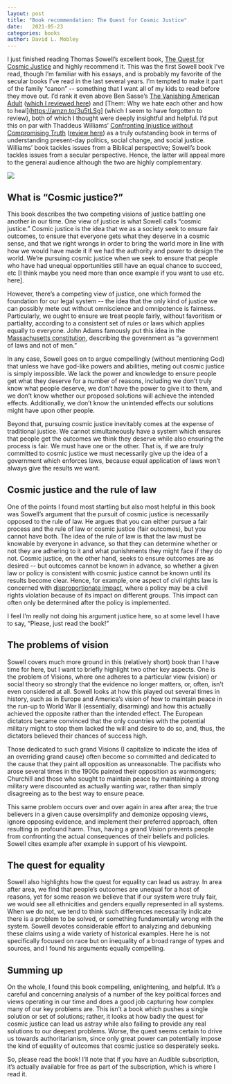 ```yaml
---
layout: post
title: "Book recommendation: The Quest for Cosmic Justice"
date:   2021-05-23
categories: books
author: David L. Mobley
---
```


I just finished reading Thomas Sowell’s excellent book, [The Quest for Cosmic Justice](https://amzn.to/3vcFGPz) and highly recommend it. This was the first Sowell book I’ve read, though I’m familiar with his essays, and is probably my favorite of the secular books I’ve read in the last several years. I’m tempted to make it part of the family “canon” -- something that I want all of my kids to read before they move out. I’d rank it even above Ben Sasse’s [The Vanishing American Adult](https://amzn.to/2SQqPf5) ([which I reviewed here](https://heisfaithful.github.io/books/2020/12/10/Sasse.html)) and [Them: Why we hate each other and how to heal](https://amzn.to/3u5tLSg] (which I seem to have forgotten to review), both of which I thought were deeply insightful and helpful. I’d put this on par with Thaddeus Williams’ [Confronting Injustice without Compromising Truth](https://amzn.to/3tX7Z2Y) ([review here](https://heisfaithful.github.io/books/2021/04/17/Williams.html)) as a truly outstanding book in terms of understanding present-day politics, social change, and social justice. Williams’ book tackles issues from a Biblical perspective; Sowell’s book tackles issues from a secular perspective. Hence, the latter will appeal more to the general audience although the two are highly complementary.


<a href="https://www.amazon.com/Quest-for-Cosmic-Justice-audiobook/dp/B074TYLRY2?dchild=1&keywords=sowell+quest+cosmic+justice&qid=1621787909&sr=8-1&linkCode=li2&tag=davidlmobley-20&linkId=32cd0f09d44362337f9fa0d596c1fc2b&language=en_US&ref_=as_li_ss_il" target="_blank"><img border="0" src="//ws-na.amazon-adsystem.com/widgets/q?_encoding=UTF8&ASIN=B074TYLRY2&Format=_SL160_&ID=AsinImage&MarketPlace=US&ServiceVersion=20070822&WS=1&tag=davidlmobley-20&language=en_US" ></a><img src="https://ir-na.amazon-adsystem.com/e/ir?t=davidlmobley-20&language=en_US&l=li2&o=1&a=B074TYLRY2" width="1" height="1" border="0" alt="" style="border:none !important; margin:0px !important;" />


## What is “Cosmic justice?”

This book describes the two competing visions of justice battling one another in our time. One view of justice is what Sowell calls “cosmic justice.” Cosmic justice is the idea that we as a society seek to ensure fair outcomes, to ensure that everyone gets what they deserve in a cosmic sense, and that we right wrongs in order to bring the world more in line with how we would have made it if we had the authority and power to design the world. We’re pursuing cosmic justice when we seek to ensure that people who have had unequal opportunities still have an equal chance to succeed, etc [I think maybe you need more than once example if you want to use etc. here].

However, there’s a competing view of justice, one which formed the foundation for our legal system -- the idea that the only kind of justice we can possibly mete out without omniscience and omnipotence is fairness. Particularly, we ought to ensure we treat people fairly, without favoritism or partiality, according to a consistent set of rules or laws which applies equally to everyone. John Adams famously put this idea in the [Massachusetts constitution](https://www.cato.org/blog/government-laws-not-men), describing the government as “a government of laws and not of men.”

In any case, Sowell goes on to argue compellingly (without mentioning God) that unless we have god-like powers and abilities, meting out cosmic justice is simply impossible. We lack the power and knowledge to ensure people get what they deserve for a number of reasons, including we don’t truly know what people deserve, we don’t have the power to give it to them, and we don’t know whether our proposed solutions will achieve the intended effects. Additionally, we don’t know the unintended effects our solutions might have upon other people.

Beyond that, pursuing cosmic justice inevitably comes at the expense of traditional justice. We cannot simultaneously have a system which ensures that people get the outcomes we think they deserve while also ensuring the process is fair. We must have one or the other. That is, if we are truly committed to cosmic justice we must necessarily give up the idea of a government which enforces laws, because equal application of laws won’t always give the results we want.

## Cosmic justice and the rule of law

One of the points I found most startling but also most helpful in this book was Sowell’s argument that the pursuit of cosmic justice is necessarily opposed to the rule of law. He argues that you can either pursue a fair process and the rule of law or cosmic justice (fair outcomes), but you cannot have both. The idea of the rule of law is that the law must be knowable by everyone in advance, so that they can determine whether or not they are adhering to it and what punishments they might face if they do not. Cosmic justice, on the other hand, seeks to ensure outcomes are as desired -- but outcomes cannot be known in advance, so whether a given law or policy is consistent with cosmic justice cannot be known until its results become clear. Hence, for example, one aspect of civil rights law is concerned with [disproportionate impact](https://en.wikipedia.org/wiki/Disparate_impact), where a policy may be a civil rights violation because of its impact on different groups. This impact can often only be determined after the policy is implemented.

I feel I’m really not doing his argument justice here, so at some level I have to say, “Please, just read the book!”

## The problems of vision

Sowell covers much more ground in this (relatively short) book than I have time for here, but I want to briefly highlight two other key aspects. One is the problem of Visions, where one adheres to a particular view (vision) or social theory so strongly that the evidence no longer matters, or, often, isn’t even considered at all. Sowell looks at how this played out several times in history, such as in Europe and America’s vision of how to maintain peace in the run-up to World War II (essentially, disarming) and how this actually achieved the opposite rather than the intended effect. The European dictators became convinced that the only countries with the potential military might to stop them lacked the will and desire to do so, and, thus, the dictators believed their chances of success high.  

Those dedicated to such grand Visions (I capitalize to indicate the idea of an overriding grand cause) often become so committed and dedicated to the cause that they paint all opposition as unreasonable. The pacifists who arose several times in the 1900s painted their opposition as warmongers; Churchill and those who sought to maintain peace by maintaining a strong military were discounted as actually wanting war, rather than simply disagreeing as to the best way to ensure peace.

This same problem occurs over and over again in area after area; the true believers in a given cause oversimplify and demonize opposing views, ignore opposing evidence, and implement their preferred approach, often resulting in profound harm. Thus, having a grand Vision prevents people from confronting the actual consequences of their beliefs and policies. Sowell cites example after example in support of his viewpoint.

## The quest for equality

Sowell also highlights how the quest for equality can lead us astray. In area after area, we find that people’s outcomes are unequal for a host of reasons, yet for some reason we believe that if our system were truly fair, we would see all ethnicities and genders equally represented in all systems. When we do not, we tend to think such differences necessarily indicate there is a problem to be solved, or something fundamentally wrong with the system. Sowell devotes considerable effort to analyzing and debunking these claims using a wide variety of historical examples. Here he is not specifically focused on race but on inequality of a broad range of types and sources, and I found his arguments equally compelling.

## Summing up

On the whole, I found this book compelling, enlightening, and helpful. It’s a careful and concerning analysis of a number of the key political forces and views operating in our time and does a good job capturing how complex many of our key problems are. This isn’t a book which pushes a single solution or set of solutions; rather, it looks at how badly the quest for cosmic justice can lead us astray while also failing to provide any real solutions to our deepest problems. Worse, the quest seems certain to drive us towards authoritarianism, since only great power can potentially impose the kind of equality of outcomes that cosmic justice so desperately seeks.

So, please read the book! I’ll note that if you have an Audible subscription, it’s actually available for free as part of the subscription, which is where I read it.

